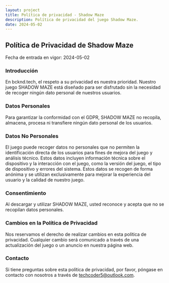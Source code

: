 ```yaml
---
layout: project
title: Política de privacidad - Shadow Maze
description: Política de privacidad del juego Shadow Maze.
date: 2024-05-02
---
```


## Política de Privacidad de Shadow Maze

Fecha de entrada en vigor: 2024-05-02

### Introducción
En bcknd.tech, el respeto a su privacidad es nuestra prioridad. Nuestro juego SHADOW MAZE está diseñado para ser disfrutado sin la necesidad de recoger ningún dato personal de nuestros usuarios.

### Datos Personales
Para garantizar la conformidad con el GDPR, SHADOW MAZE no recopila, almacena, procesa ni transfiere ningún dato personal de los usuarios.

### Datos No Personales
El juego puede recoger datos no personales que no permiten la identificación directa de los usuarios para fines de mejora del juego y análisis técnico. Estos datos incluyen información técnica sobre el dispositivo y la interacción con el juego, como la versión del juego, el tipo de dispositivo y errores del sistema. Estos datos se recogen de forma anónima y se utilizan exclusivamente para mejorar la experiencia del usuario y la calidad de nuestro juego.

### Consentimiento
Al descargar y utilizar SHADOW MAZE, usted reconoce y acepta que no se recopilan datos personales.

### Cambios en la Política de Privacidad
Nos reservamos el derecho de realizar cambios en esta política de privacidad. Cualquier cambio será comunicado a través de una actualización del juego o un anuncio en nuestra página web.

### Contacto
Si tiene preguntas sobre esta política de privacidad, por favor, póngase en contacto con nosotros a través de techcoder5@outlook.com.
